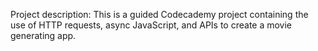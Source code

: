Project description:
This is a guided Codecademy project containing the use of HTTP requests, async JavaScript, and APIs to create a movie generating app.